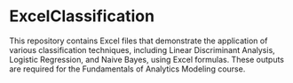 # ExcelClassification
This repository contains Excel files that demonstrate the application of various classification techniques, including Linear Discriminant Analysis, Logistic Regression, and Naive Bayes, using Excel formulas. These outputs are required for the Fundamentals of Analytics Modeling course.
